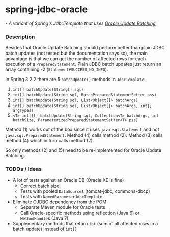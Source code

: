 # spring-jdbc-oracle
*- A variant of Spring's JdbcTemplate that uses [Oracle Update Batching](http://docs.oracle.com/cd/B28359_01/java.111/b31224/oraperf.htm#autoId2)*

### Description
Besides that Oracle Update Batching should perform better than plain JDBC batch updates (not tested but the documentation says so), the main advantage is that we can get the number of affected rows for each execution of a `PreparedStatement`. Plain JDBC batch updates just return an array containing -2 (`Statement#SUCCESS_NO_INFO`).

In Spring 3.2.2 there are 5 `batchUpdate()` methods in `JdbcTemplate`:

1. `int[] batchUpdate(String[] sql)`
2. `int[] batchUpdate(String sql, BatchPreparedStatementSetter pss)`
3. `int[] batchUpdate(String sql, List<Object[]> batchArgs)`
4. `int[] batchUpdate(String sql, List<Object[]> batchArgs, int[] argTypes)`
5. `<T> int[][] batchUpdate(String sql, Collection<T> batchArgs, int batchSize, ParameterizedPreparedStatementSetter<T> pss)`

Method (1) works out of the box since it uses `java.sql.Statement` and not `java.sql.PreparedStatement`. Method (4) calls method (2). Method (3) calls method (4) which in turn calls method (2).

So only methods (2) and (5) need to be re-implemented for Oracle Update Batching.

### TODOs / Ideas
* A lot of tests against an Oracle DB (Oracle XE is fine)
  * Correct batch size
  * Tests with pooled `DataSource`s (tomcat-jdbc, commons-dbcp)
  * Tests with `NamedParameterJdbcTemplate`
* Eliminate OJDBC dependency from the POM
  * Separate Maven module for Oracle tests
  * Call Oracle-specific methods using reflection (Java 6) or `MethodHandle`s (Java 7)
* Supplementary methods that return `int` (sum of all affected rows in a batch update) instead of `int[]`
